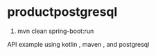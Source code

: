 # productpostgresql

1. mvn clean spring-boot:run


API example using kotlin , maven , and postgresql